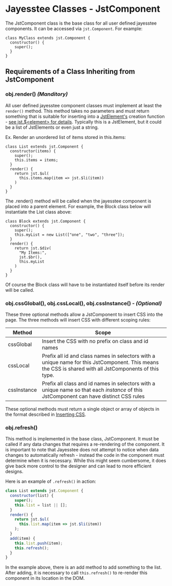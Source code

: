 # Jayesstee Classes - JstComponent

The JstComponent class is the base class for all user defined jayesstee components. It
can be accessed via `jst.Component`. For example:

    class MyClass extends jst.Component {
      constructor() {
        super();
      }
    }


## Requirements of a Class Inheriting from JstComponent


### obj.render() _(Manditory)_

All user defined jayesstee component classes must implement at least the `render()`
method. This method takes no parameters and must return something that is suitable
for inserting into a [JstElement's](jst-element.md) creation function - [see jst.$\<element\> for details](jst-element.md#creation).
Typically this is a JstElement, but it could be a list of JstElements or even just a string.

Ex. Render an unordered list of items stored in this.items:

    class List extends jst.Component {
      constructor(items) {
        super();
        this.items = items;
      }
      render() {
        return jst.$ul(
          this.items.map(item => jst.$li(item))
        )
      }
    }


The .render() method will be called when the jayesstee component is placed into a parent 
element. For example, the Block class below will instantiate the List class above:

    class Block extends jst.Component {
      constructor() {
        super();
        this.myList = new List(["one", "two", "three"]);
      }
      render() {
        return jst.$div(
          "My Items:",
          jst.$br(),
          this.myList
        )
      }
    }

Of course the Block class will have to be instantiated itself before its render will be called.


### obj.cssGlobal(), obj.cssLocal(), obj.cssInstance() - _(Optional)_

These three optional methods allow a JstComponent to insert CSS into the page. The three methods will
insert CSS with different scoping rules:

|Method | Scope |
|-------|-------|
|cssGlobal | Insert the CSS with no prefix on class and id names |
|cssLocal  | Prefix all id and class names in selectors with a unique name for this JstComponent. This means the CSS is shared with all JstComponents of this type. |
|cssInstance | Prefix all class and id names in selectors with a unique name so that each *instance* of this JstComponent can have distinct CSS rules |

These optional methods must return a single object or array of objects in the format described in [Inserting CSS](inserting-css.md).

### obj.refresh()

This method is implemented in the base class, JstComponent. It must be called if any data changes that requires a re-rendering 
of the component. It is important to note that Jayesstee does not attempt to notice when data changes to automatically
refresh - instead the code in the component must determine when it is necessary. While this might seem cumbersome, it does give
back more control to the designer and can lead to more efficient designs.

Here is an example of `.refresh()` in action:

```javascript
class List extends jst.Component {
  constructor(list) {
    super();
    this.list = list || [];
  }
  render() {
    return jst.$ul(
      this.list.map(item => jst.$li(item))
    );
  }
  add(item) {
    this.list.push(item);
    this.refresh();
  }
}
```

In the example above, there is an add method to add something to the list. After adding, it is necessary to call
`this.refresh()` to re-render this component in its location in the DOM.

